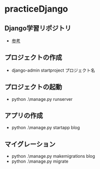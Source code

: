 # practiceDjango
## Django学習リポジトリ

- [参考](https://www.amazon.co.jp/Django-Web%E3%82%A2%E3%83%97%E3%83%AA%E9%96%8B%E7%99%BA%E5%AE%9F%E8%A3%85%E3%83%8F%E3%83%B3%E3%83%89%E3%83%96%E3%83%83%E3%82%AF-%E3%83%81%E3%83%BC%E3%83%A0%E3%83%BB%E3%82%AB%E3%83%AB%E3%83%9D/dp/479805545X)

## プロジェクトの作成

- django-admin startproject プロジェクト名

## プロジェクトの起動

- python .\manage.py runserver

## アプリの作成

- python .\manage.py startapp blog

## マイグレーション

- python .\manage.py makemigrations blog
- python .\manage.py migrate 